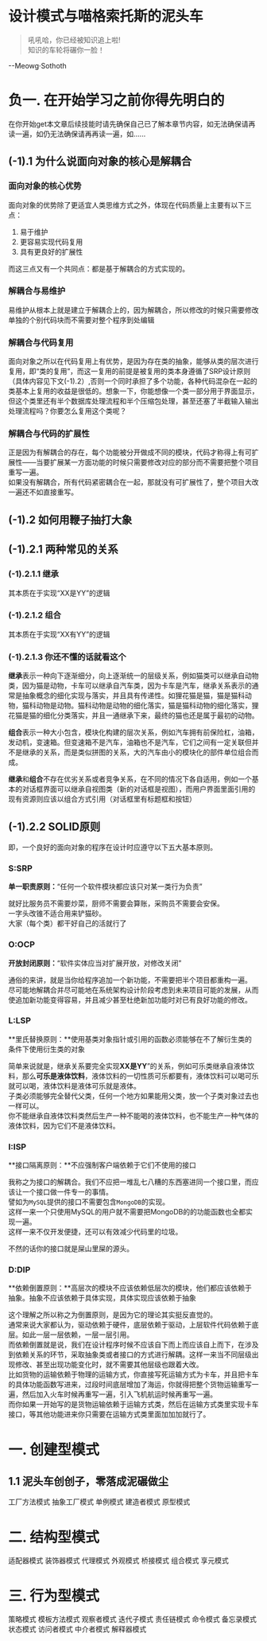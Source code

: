 # 设计模式与喵格索托斯的泥头车

 > 吼吼哈，你已经被知识追上啦!   
 > 知识的车轮将碾你一脸！

--Meowg·Sothoth

# 负一. 在开始学习之前你得先明白的
在你开始get本文章后续技能时请先确保自己已了解本章节内容，如无法确保请再读一遍，如仍无法确保请再再读一遍，如......
## (-1).1 为什么说面向对象的核心是解耦合
### 面向对象的核心优势
面向对象的优势除了更适宜人类思维方式之外，体现在代码质量上主要有以下三点：
1. 易于维护
2. 更容易实现代码复用
3. 具有更良好的扩展性

而这三点又有一个共同点：都是基于解耦合的方式实现的。
### 解耦合与易维护
易维护从根本上就是建立于解耦合上的，因为解耦合，所以修改的时候只需要修改单独的个别代码块而不需要对整个程序到处编辑
### 解耦合与代码复用
面向对象之所以在代码复用上有优势，是因为存在类的抽象，能够从类的层次进行复用，即“类的复用”，而这一复用的前提是被复用的类本身遵循了SRP设计原则（具体内容见下文(-1).2）,否则一个同时承担了多个功能，各种代码混杂在一起的类基本上复用的收益是很低的。想象一下，你能想像一个类一部分用于界面显示，但这个类里还有半个数据库处理流程和半个压缩包处理，甚至还塞了半截输入输出处理流程吗？你要怎么复用这个类呢？
### 解耦合与代码的扩展性
正是因为有解耦合的存在，每个功能被分开做成不同的模块，代码才称得上有可扩展性——当要扩展某一方面功能的时候只需要修改对应的部分而不需要把整个项目重写一遍。  
如果没有解耦合，所有代码紧密耦合在一起，那就没有可扩展性了，整个项目大改一遍还不如直接重写。
## (-1).2 如何用鞭子抽打大象
## (-1).2.1 两种常见的关系
### (-1).2.1.1 继承
其本质在于实现“XX是YY”的逻辑
### (-1).2.1.2 组合
其本质在于实现“XX有YY”的逻辑
### (-1).2.1.3 你还不懂的话就看这个
**继承**表示一种向下逐渐细分，向上逐渐统一的层级关系，例如猫类可以继承自动物类，因为猫是动物，卡车可以继承自汽车类，因为卡车是汽车，继承关系表示的通常是抽象概念的细化实现与落实，并且具有传递性。如狸花猫是猫，猫是猫科动物，猫科动物是动物。猫科动物是动物的细化落实，猫是猫科动物的细化落实，狸花猫是猫的细化分类落实，并且一通继承下来，最终的猫也还是属于最初的动物。

**组合**表示一种大小包含，模块化构建的层次关系，例如汽车拥有前保险杠，油箱，发动机，变速箱。但变速箱不是汽车，油箱也不是汽车，它们之间有一定关联但并不是继承的关系，而是类似拼图的关系，大的汽车由小的模块化的部件单位组合而成。

**继承**和**组合**不存在优劣关系或者竞争关系，在不同的情况下各自适用，例如一个基本的对话框界面可以继承自视图类（新的对话框是视图），而用户界面里面引用的现有资源则应该以组合方式引用（对话框里有标题框和按钮）
## (-1).2.2 SOLID原则
即，一个良好的面向对象的程序在设计时应遵守以下五大基本原则。  
### S:SRP
**单一职责原则：**“任何一个软件模块都应该只对某一类行为负责”  

就好比服务员不需要炒菜，厨师不需要会算账，采购员不需要会安保。  
一字头改锥不适合用来铲猫砂。  
大家（每个类）都干好自己的活就行了
### O:OCP
**开放封闭原则：**“软件实体应当对扩展开放，对修改关闭”

通俗的来讲，就是当你给程序追加一个新功能，不需要把半个项目都重构一遍。  
尽可能地解耦合并尽可能地在系统架构设计阶段考虑到未来项目可能的发展，从而使追加新功能变得容易，并且减少甚至杜绝新加功能时对已有良好功能的修改。
### L:LSP
**里氏替换原则：**使用基类对象指针或引用的函数必须能够在不了解衍生类的条件下使用衍生类的对象

简单来说就是，继承关系要完全实现**XX是YY**”的关系，例如可乐类继承自液体饮料，那么**可乐是液体饮料**，液体饮料的一切性质可乐都要有，液体饮料可以喝可乐就可以喝，液体饮料是液体可乐就是液体。  
子类必须能够完全替代父类，任何一个地方如果能用父类，放一个子类对象过去也一样可以。  
你不能继承自液体饮料类然后生产一种不能喝的液体饮料，也不能生产一种气体的液体饮料，因为它们不是液体饮料。
### I:ISP
**接口隔离原则：**不应强制客户端依赖于它们不使用的接口

我称之为接口的解耦合。我们不应把一堆乱七八糟的东西塞进同一个接口里，而应该让一个接口做一件专一的事情。  
譬如为`MySQL`提供的接口不需要包含`MongoDB`的实现。  
这样一来一个只使用MySQL的用户就不需要把MongoDB的的功能函数也全都实现一遍。  
这样一来不仅开发便捷，还可以有效减少代码里的垃圾。  

不然的话你的接口就是屎山里屎的源头。
### D:DIP
**依赖倒置原则：**高层次的模块不应该依赖低层次的模块，他们都应该依赖于抽象。抽象不应该依赖于具体实现，具体实现应该依赖于抽象

这个理解之所以称之为倒置原则，是因为它的理论其实挺反直觉的。  
通常来说大家都认为，驱动依赖于硬件，底层依赖于驱动，上层软件代码依赖于底层。如此一层一层依赖，一层一层引用。  
而依赖倒置就是说，我们在设计程序时候不应该自下而上而应该自上而下，在涉及到依赖关系的环节，采取抽象类或者接口的方式进行解耦。这样一来当不同层级出现修改、甚至出现功能变化时，就不需要其他层级也跟着大改。  
比如货物的运输依赖于物理的运输方式，你直接写死运输方式为卡车，并且把卡车的具体功能函数写进来，过段时间底层增加了海运，你就得把整个货物运输重写一遍，然后加入火车时候再重写一遍，引入飞机航运时候再重写一遍。  
而你如果一开始写的是货物运输依赖于运输方式类，然后在运输方式类里实现卡车接口，等其他功能进来你只需要在运输方式类里面加加加就行了。

# 一. 创建型模式
## 1.1 泥头车创创子，零落成泥碾做尘
工厂方法模式
抽象工厂模式
单例模式
建造者模式
原型模式
# 二. 结构型模式
适配器模式
装饰器模式
代理模式
外观模式
桥接模式
组合模式
享元模式
# 三. 行为型模式
策略模式
模板方法模式
观察者模式
迭代子模式
责任链模式
命令模式
备忘录模式
状态模式
访问者模式
中介者模式
解释器模式
